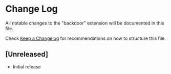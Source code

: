 # Change Log

All notable changes to the "backdoor" extension will be documented in this file.

Check [Keep a Changelog](http://keepachangelog.com/) for recommendations on how to structure this file.

## [Unreleased]

- Initial release